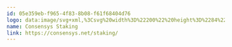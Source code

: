 ```yaml
---
id: 05e359eb-f965-4f83-8b08-f61f68404d76
logo: data:image/svg+xml,%3Csvg%20width%3D%22200%22%20height%3D%2284%22%20viewBox%3D%220%200%20200%2084%22%20fill%3D%22none%22%20xmlns%3D%22http%3A%2F%2Fwww.w3.org%2F2000%2Fsvg%22%3E%0A%3Cpath%20d%3D%22M100.687%2048.1088H97.2062C97.1515%2048.1094%2097.0987%2048.1297%2097.0573%2048.166C97.0158%2048.2024%2096.9882%2048.2525%2096.9795%2048.3075C96.5997%2050.501%2095.0897%2051.5746%2092.9472%2051.5746C90.0243%2051.5746%2088.3393%2049.3993%2088.3393%2045.6539V45.4502C88.3393%2041.7048%2090.1238%2039.4783%2092.9221%2039.4783C95.0832%2039.4783%2096.2661%2040.5709%2096.6078%2042.6185C96.6264%2042.7339%2096.7212%2042.8188%2096.8353%2042.8188H100.489C100.523%2042.8186%20100.555%2042.8113%20100.586%2042.7973C100.616%2042.7833%20100.643%2042.763%20100.665%2042.7378C100.687%2042.7125%20100.703%2042.6828%20100.713%2042.6506C100.723%2042.6184%20100.726%2042.5844%20100.723%2042.5508C100.201%2038.2793%2097.0726%2036.2401%2092.8986%2036.2401C87.8689%2036.2401%2084.1038%2039.9855%2084.1038%2045.4758V45.6786C84.1038%2051.2464%2087.2009%2054.8912%2092.9974%2054.8912C97.2701%2054.8912%20100.377%2052.6796%20100.919%2048.3784C100.923%2048.3448%20100.92%2048.3108%20100.91%2048.2785C100.9%2048.2462%20100.884%2048.2164%20100.862%2048.191C100.84%2048.1656%20100.813%2048.1451%20100.783%2048.1309C100.753%2048.1168%20100.72%2048.1092%20100.687%2048.1088ZM108.428%2041.0748C104.539%2041.0748%20101.591%2043.782%20101.591%2047.9323V48.1352C101.591%2052.2591%20104.538%2054.8929%20108.403%2054.8929C112.292%2054.8929%20115.24%2052.2351%20115.24%2048.0593V47.8564C115.24%2043.7309%20112.317%2041.0748%20108.428%2041.0748ZM111.598%2048.084C111.598%2050.5892%20110.434%2052.1082%20108.428%2052.1082C106.396%2052.1082%20105.258%2050.5892%20105.258%2048.0593V47.8564C105.258%2045.3265%20106.446%2043.857%20108.428%2043.857C110.435%2043.857%20111.598%2045.376%20111.598%2047.9059V48.0832V48.084ZM128.993%2036.7752H125.89C125.86%2036.7752%20125.829%2036.7813%20125.801%2036.7932C125.773%2036.8051%20125.747%2036.8226%20125.726%2036.8445C125.704%2036.8665%20125.687%2036.8926%20125.675%2036.9213C125.664%2036.95%20125.658%2036.9808%20125.658%2037.0119V42.3719C124.91%2041.7559%20123.953%2041.3106%20122.716%2041.2133C118.778%2040.9041%20115.878%2043.9214%20115.878%2048.0708V48.2737C115.878%2052.3984%20118.822%2055.3019%20122.691%2055.0314C123.83%2054.9514%20124.83%2054.4047%20125.658%2053.6213V54.6166C125.658%2054.7478%20125.763%2054.8533%20125.89%2054.8533H128.993C129.122%2054.8533%20129.224%2054.7461%20129.224%2054.6166V37.0119C129.225%2036.9808%20129.219%2036.95%20129.207%2036.9213C129.196%2036.8925%20129.179%2036.8664%20129.157%2036.8444C129.136%2036.8223%20129.11%2036.8049%20129.082%2036.793C129.054%2036.7812%20129.023%2036.7751%20128.993%2036.7752ZM125.655%2048.3067C125.655%2050.8127%20124.722%2052.2483%20122.715%2052.2483C120.683%2052.2483%20119.545%2050.7302%20119.545%2048.1995V47.9966C119.545%2045.4667%20120.733%2043.9972%20122.715%2043.9972C124.722%2043.9972%20125.655%2045.5978%20125.655%2048.1286V48.3067ZM136.67%2041.0748C132.904%2041.0748%20130.005%2043.782%20130.005%2047.9579V48.1607C130.005%2052.3869%20132.854%2054.8929%20136.769%2054.8929C140.195%2054.8929%20142.392%2053.402%20142.915%2050.7195C142.922%2050.6852%20142.921%2050.6499%20142.912%2050.6161C142.903%2050.5823%20142.887%2050.5509%20142.865%2050.5241C142.843%2050.4973%20142.816%2050.4758%20142.785%2050.4611C142.754%2050.4464%20142.72%2050.4389%20142.686%2050.4391H139.75C139.699%2050.4397%20139.649%2050.4578%20139.608%2050.4907C139.568%2050.5236%20139.539%2050.5693%20139.527%2050.6205C139.252%2051.6324%20138.437%2052.2863%20136.868%2052.2863C134.912%2052.2863%20133.747%2051.0205%20133.647%2048.8196H142.755C142.884%2048.8196%20142.988%2048.7124%20142.988%2048.5829V47.8078C142.988%2043.0737%20140.015%2041.0748%20136.67%2041.0748ZM133.698%2046.5651C133.97%2044.6916%20135.06%2043.6047%20136.671%2043.6047C138.38%2043.6047%20139.371%2044.5662%20139.496%2046.5651H133.698ZM150.872%2035.6439C150.43%2035.5251%20149.965%2035.4649%20149.283%2035.4649C146.408%2035.4649%20144.674%2037.0094%20144.674%2040.0968V41.6157H143.196C143.135%2041.6159%20143.076%2041.641%20143.033%2041.6853C142.989%2041.7297%20142.965%2041.7898%20142.965%2041.8524V43.9849C142.965%2044.1168%20143.069%2044.2215%20143.196%2044.2215H144.674V54.6125C144.674%2054.7445%20144.779%2054.8492%20144.906%2054.8492H148.009C148.137%2054.8492%20148.241%2054.742%20148.241%2054.6125V44.2215H150.807C150.936%2044.2215%20151.039%2044.1143%20151.039%2043.9849V41.8524C151.039%2041.7898%20151.015%2041.7297%20150.971%2041.6853C150.928%2041.641%20150.869%2041.6159%20150.807%2041.6157H148.241V39.9954C148.241%2038.9844%20148.712%2038.2496%20149.827%2038.2496C150.198%2038.2496%20150.493%2038.2876%20150.748%2038.3568C150.783%2038.3663%20150.819%2038.3677%20150.854%2038.3607C150.889%2038.3537%20150.921%2038.3386%20150.95%2038.3166C150.978%2038.2946%20151.001%2038.2662%20151.017%2038.2337C151.032%2038.2013%20151.041%2038.1655%20151.041%2038.1292V35.8747C151.042%2035.8227%20151.026%2035.7717%20150.995%2035.7299C150.965%2035.688%20150.922%2035.6578%20150.872%2035.6439ZM153.943%2039.5798C155.108%2039.5798%20156%2038.7197%20156%2037.5817C156%2036.4429%20155.108%2035.5828%20153.943%2035.5828C152.803%2035.5828%20151.912%2036.4429%20151.912%2037.5817C151.912%2038.7197%20152.803%2039.5798%20153.943%2039.5798ZM155.519%2041.6157H152.416C152.355%2041.6159%20152.296%2041.641%20152.253%2041.6853C152.209%2041.7297%20152.185%2041.7898%20152.185%2041.8524V54.6125C152.185%2054.7445%20152.289%2054.8492%20152.416%2054.8492H155.519C155.648%2054.8492%20155.751%2054.742%20155.751%2054.6125V41.8532C155.752%2041.8221%20155.746%2041.7913%20155.734%2041.7625C155.722%2041.7338%20155.705%2041.7076%20155.684%2041.6856C155.662%2041.6636%20155.636%2041.6462%20155.608%2041.6343C155.58%2041.6225%20155.55%2041.6164%20155.519%2041.6166V41.6157ZM84.5613%2031.4202V31.3674C84.5613%2029.9433%2085.5208%2028.9496%2086.8122%2028.9496C87.8745%2028.9496%2088.6988%2029.4939%2088.8024%2030.6063H87.928C87.83%2029.9771%2087.4867%2029.653%2086.8187%2029.653C86.0009%2029.653%2085.469%2030.302%2085.469%2031.3624V31.4152C85.469%2032.4823%2085.9685%2033.1106%2086.8252%2033.1106C87.4673%2033.1106%2087.9207%2032.7791%2088.0114%2032.1104H88.8543C88.7182%2033.25%2087.9264%2033.8256%2086.8252%2033.8256C85.371%2033.8247%2084.5613%2032.8781%2084.5613%2031.4202ZM89.7214%2031.4202V31.3674C89.7214%2029.982%2090.6947%2028.9562%2092.0687%2028.9562C93.4492%2028.9562%2094.4039%2029.9565%2094.4039%2031.3476V31.3995C94.4039%2032.7849%2093.4759%2033.8239%2092.0687%2033.8239C90.6477%2033.8239%2089.7214%2032.7849%2089.7214%2031.4202ZM93.5075%2031.4061V31.3534C93.5075%2030.3803%2092.9756%2029.658%2092.0671%2029.658C91.1594%2029.658%2090.6218%2030.3399%2090.6218%2031.3608V31.4136C90.6218%2032.4468%2091.2372%2033.1156%2092.0809%2033.1156C92.9569%2033.1156%2093.5075%2032.4328%2093.5075%2031.4061ZM95.4589%2029.0222H96.4904L98.4434%2032.4468V29.023H99.2272V33.7588H98.3316L96.2443%2030.1288V33.7588H95.4589V29.0222ZM100.328%2032.2877H101.157C101.216%2032.7651%20101.404%2033.1618%20102.189%2033.1618C102.702%2033.1618%20103.063%2032.8715%20103.063%2032.4336C103.063%2031.9966%20102.85%2031.8308%20102.097%2031.7047C100.988%2031.5521%20100.464%2031.2082%20100.464%2030.3193C100.464%2029.545%20101.112%2028.962%20102.079%2028.962C103.077%2028.962%20103.674%2029.4262%20103.765%2030.3333H102.974C102.889%2029.8369%20102.61%2029.6241%20102.079%2029.6241C101.553%2029.6241%20101.282%2029.8831%20101.282%2030.2484C101.282%2030.6327%20101.437%2030.824%20102.242%2030.9435C103.331%2031.0961%20103.896%2031.4136%20103.896%2032.3602C103.896%2033.1824%20103.216%2033.8247%20102.191%2033.8247C100.923%2033.8247%20100.393%2033.1824%20100.328%2032.2877ZM105.023%2029.0222H107.922V29.7173H105.886V31.0161H107.521V31.6783H105.885V33.0636H108.032V33.758H105.023V29.0222ZM109.13%2029.0222H110.161L112.114%2032.4468V29.023H112.898V33.7588H112.003L109.915%2030.1288V33.7588H109.13V29.0222ZM114.003%2032.2877H114.833C114.891%2032.7643%20115.079%2033.1618%20115.865%2033.1618C116.376%2033.1618%20116.739%2032.8715%20116.739%2032.4328C116.739%2031.9957%20116.525%2031.83%20115.773%2031.7047C114.664%2031.5513%20114.139%2031.2082%20114.139%2030.3193C114.139%2029.5442%20114.788%2028.962%20115.754%2028.962C116.753%2028.962%20117.35%2029.4254%20117.439%2030.3333H116.649C116.565%2029.8369%20116.286%2029.6241%20115.754%2029.6241C115.228%2029.6241%20114.958%2029.8831%20114.958%2030.2476C114.958%2030.6318%20115.112%2030.824%20115.917%2030.9427C117.007%2031.0961%20117.571%2031.4127%20117.571%2032.3602C117.571%2033.1824%20116.89%2033.8247%20115.865%2033.8247C114.6%2033.8247%20114.068%2033.1815%20114.003%2032.2868V32.2877ZM119.586%2031.7055L118.048%2029.023H119.002L120.047%2030.9839L121.064%2029.0222H121.907L120.456%2031.7113V33.7588H119.587V31.7055H119.586ZM122.391%2032.2877H123.221C123.28%2032.7651%20123.468%2033.1618%20124.252%2033.1618C124.765%2033.1618%20125.127%2032.8715%20125.127%2032.4336C125.127%2031.9966%20124.913%2031.8308%20124.161%2031.7047C123.051%2031.5521%20122.528%2031.2082%20122.528%2030.3193C122.528%2029.545%20123.176%2028.962%20124.143%2028.962C125.14%2028.962%20125.738%2029.4262%20125.828%2030.3333H125.038C124.953%2029.8369%20124.675%2029.6241%20124.143%2029.6241C123.617%2029.6241%20123.345%2029.8831%20123.345%2030.2484C123.345%2030.6327%20123.501%2030.824%20124.306%2030.9435C125.395%2031.0961%20125.959%2031.4136%20125.959%2032.3602C125.959%2033.1824%20125.279%2033.8247%20124.254%2033.8247C122.987%2033.8247%20122.456%2033.1824%20122.392%2032.2877H122.391ZM62.6001%2023C52.3268%2023%2044%2031.5059%2044%2041.9992C44%2052.4941%2052.3268%2061%2062.6001%2061C72.8735%2061%2081.2003%2052.4941%2081.2003%2042C81.2003%2031.5067%2072.8718%2023%2062.6001%2023ZM74.0402%2047.6041C71.9877%2051.9284%2067.6493%2054.9102%2062.6293%2054.9119C55.6198%2054.9119%2049.935%2049.0884%2049.9544%2041.9283C49.9583%2038.6863%2051.1585%2035.5643%2053.3171%2033.1815C53.4126%2033.076%2053.5794%2033.198%2053.5106%2033.3234C52.6604%2034.8638%2052.1625%2036.7208%2052.1625%2038.7189C52.1625%2044.05%2055.6927%2048.3735%2060.0448%2048.3735C62.7872%2048.3735%2065.2017%2046.6574%2066.6129%2044.0558C66.6273%2044.0288%2066.6512%2044.0084%2066.6798%2043.9987C66.7083%2043.9891%2066.7395%2043.9909%2066.7668%2044.0038L73.9811%2047.4417C73.9957%2047.448%2074.0089%2047.4574%2074.0199%2047.4691C74.0308%2047.4809%2074.0393%2047.4948%2074.0449%2047.51C74.0504%2047.5252%2074.0528%2047.5413%2074.052%2047.5575C74.0512%2047.5737%2074.0472%2047.5895%2074.0402%2047.6041ZM73.9819%2036.4883L66.638%2039.9863C66.6101%2039.9995%2066.5781%2040.0011%2066.549%2039.9908C66.5198%2039.9805%2066.4957%2039.9591%2066.4818%2039.931C66.0933%2039.1607%2065.4909%2038.5237%2064.7496%2038.0995C64.0083%2037.6753%2063.1608%2037.4826%2062.3127%2037.5454C60.1719%2037.6996%2058.4448%2039.4725%2058.2999%2041.6594C58.2342%2042.6209%2058.4783%2043.578%2058.9951%2044.3854C59.512%2045.1927%2060.2734%2045.8063%2061.1638%2046.133C61.2018%2046.1462%2061.188%2046.1767%2061.1411%2046.1775C61.1006%2046.1792%2061.0577%2046.1792%2061.0156%2046.1792C57.1404%2046.1792%2053.998%2042.3315%2053.998%2037.585C53.998%2037.4836%2053.9988%2037.3838%2054.0021%2037.2832C54.1284%2032.789%2057.7234%2029.2019%2062.12%2029.0263C62.2876%2029.0197%2062.456%2029.0164%2062.6252%2029.0164C67.6469%2029.0164%2071.9852%2031.9982%2074.037%2036.325C74.0442%2036.3392%2074.0485%2036.3548%2074.0496%2036.3707C74.0508%2036.3867%2074.0487%2036.4027%2074.0435%2036.4178C74.0384%2036.433%2074.0303%2036.4469%2074.0197%2036.4587C74.0091%2036.4705%2073.9962%2036.48%2073.9819%2036.4866V36.4883Z%22%20fill%3D%22black%22%2F%3E%0A%3C%2Fsvg%3E%0A
name: Consensys Staking
link: https://consensys.net/staking/
---
```


